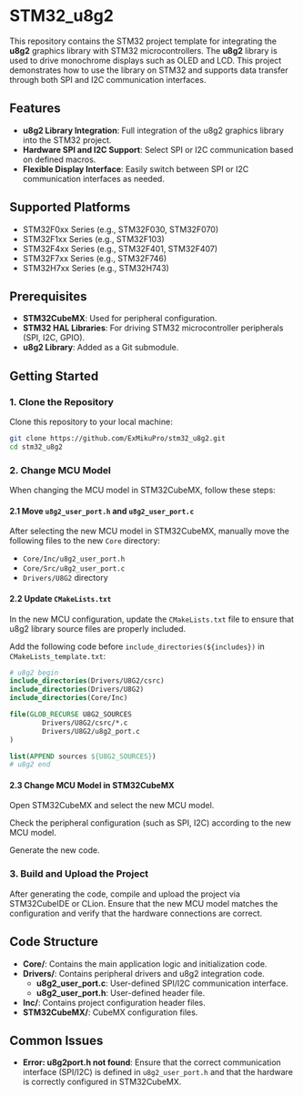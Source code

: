 
# STM32_u8g2

This repository contains the STM32 project template for integrating the **u8g2** graphics library with STM32 microcontrollers. The **u8g2** library is used to drive monochrome displays such as OLED and LCD. This project demonstrates how to use the library on STM32 and supports data transfer through both SPI and I2C communication interfaces.

## Features

- **u8g2 Library Integration**: Full integration of the u8g2 graphics library into the STM32 project.
- **Hardware SPI and I2C Support**: Select SPI or I2C communication based on defined macros.
- **Flexible Display Interface**: Easily switch between SPI or I2C communication interfaces as needed.

## Supported Platforms

- STM32F0xx Series (e.g., STM32F030, STM32F070)
- STM32F1xx Series (e.g., STM32F103)
- STM32F4xx Series (e.g., STM32F401, STM32F407)
- STM32F7xx Series (e.g., STM32F746)
- STM32H7xx Series (e.g., STM32H743)

## Prerequisites

- **STM32CubeMX**: Used for peripheral configuration.
- **STM32 HAL Libraries**: For driving STM32 microcontroller peripherals (SPI, I2C, GPIO).
- **u8g2 Library**: Added as a Git submodule.

## Getting Started

### 1. Clone the Repository

Clone this repository to your local machine:

```bash
git clone https://github.com/ExMikuPro/stm32_u8g2.git
cd stm32_u8g2
```

### 2. Change MCU Model
When changing the MCU model in STM32CubeMX, follow these steps:

#### 2.1 Move `u8g2_user_port.h` and `u8g2_user_port.c`
After selecting the new MCU model in STM32CubeMX, manually move the following files to the new `Core` directory:

- `Core/Inc/u8g2_user_port.h`
- `Core/Src/u8g2_user_port.c`
- `Drivers/U8G2` directory

#### 2.2 Update `CMakeLists.txt`
In the new MCU configuration, update the `CMakeLists.txt` file to ensure that u8g2 library source files are properly included.

Add the following code before `include_directories(${includes})` in `CMakeLists_template.txt`:

```cmake
# u8g2 begin
include_directories(Drivers/U8G2/csrc)
include_directories(Drivers/U8G2)
include_directories(Core/Inc)

file(GLOB_RECURSE U8G2_SOURCES
        Drivers/U8G2/csrc/*.c
        Drivers/U8G2/u8g2_port.c
)

list(APPEND sources ${U8G2_SOURCES})
# u8g2 end
```

#### 2.3 Change MCU Model in STM32CubeMX
Open STM32CubeMX and select the new MCU model.

Check the peripheral configuration (such as SPI, I2C) according to the new MCU model.

Generate the new code.

### 3. Build and Upload the Project
After generating the code, compile and upload the project via STM32CubeIDE or CLion. Ensure that the new MCU model matches the configuration and verify that the hardware connections are correct.

## Code Structure

- **Core/**: Contains the main application logic and initialization code.
- **Drivers/**: Contains peripheral drivers and u8g2 integration code.
    - **u8g2_user_port.c**: User-defined SPI/I2C communication interface.
    - **u8g2_user_port.h**: User-defined header file.
- **Inc/**: Contains project configuration header files.
- **STM32CubeMX/**: CubeMX configuration files.

## Common Issues

- **Error: u8g2port.h not found**: Ensure that the correct communication interface (SPI/I2C) is defined in `u8g2_user_port.h` and that the hardware is correctly configured in STM32CubeMX.
